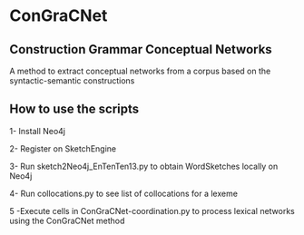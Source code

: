 # ConGraCNet
## Construction Grammar Conceptual Networks
A method to extract conceptual networks from a corpus based on the syntactic-semantic constructions

## How to use the scripts
1- Install Neo4j

2- Register on SketchEngine

3- Run sketch2Neo4j_EnTenTen13.py to obtain WordSketches locally on Neo4j

4- Run collocations.py to see list of collocations for a lexeme

5 -Execute cells in ConGraCNet-coordination.py to process lexical networks using the ConGraCNet method


